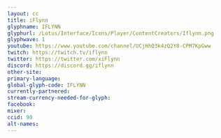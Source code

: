 ```yaml
---
layout: cc
title: iFlynn
glyphname: IFLYNN
glyphurl: /Lotus/Interface/Icons/Player/ContentCreators/Iflynn.png
glyphwave: 1
youtube: https://www.youtube.com/channel/UCjHhQ3k4zQ2Y8-CPM7KpGww
twitch: https://twitch.tv/iflynn
twitter: https://twitter.com/xiFlynn
discord: https://discord.gg/iflynn
other-site:
primary-language:
global-glyph-code: IFLYNN
currently-partnered:
stream-currency-needed-for-glyph:
facebook:
mixer:
ccid: 90
alt-names:
---
```

